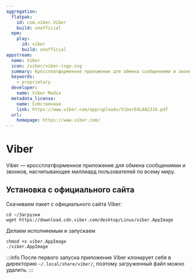 ```yaml
---
aggregation:
  flatpak:
    id: com.viber.Viber
    build: unofficial
  epm:
    play:
      id: viber
      build: unofficial
appstream:
  name: Viber
  icon: /viber/viber-logo.svg
  summary: Кроссплатформенное приложение для обмена сообщениями и звонков, насчитывающее миллиард пользователей по всему миру.
  keywords:
    - proprietary
  developer:
    name: Viber Media
  metadata_license:
    name: Собственная
    link: https://www.viber.com/app/uploads/ViberEULA82316.pdf
  url:
    homepage: https://www.viber.com/
---
```


# Viber

Viber — кроссплатформенное приложение для обмена сообщениями и звонков, насчитывающее миллиард пользователей по всему миру.

<!--@include: @apps/.parts/install/content-flatpak.md-->
<!--@include: @apps/.parts/install/content-epm-play.md-->

## Установка с официального сайта

Скачиваем пакет с официального сайта Viber:

```shell
cd ~/Загрузки
wget https://download.cdn.viber.com/desktop/Linux/viber.AppImage
```

Делаем исполняемым и запускаем

```shell
chmod +x viber.AppImage
./viber.AppImage
```

:::info
После первого запуска приложение Viber клонирует себя в директорию `~/.local/share/viber/`, поэтому загруженный файл можно удалить.
:::
